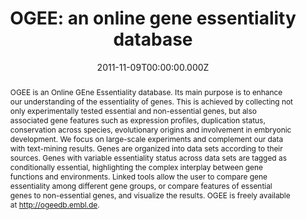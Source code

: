 ﻿---
title: "OGEE: an online gene essentiality database"
publication_types: ["2"]
# Author notes (optional)
authors: 
  - Wei-Hua Chen
  - Pablo Minguez
  - Martin J. Lercher
  - Peer Bork


# Author notes (optional)
author_notes: []

publication_short: 
abstract: >-
  OGEE is an Online GEne Essentiality database. Its main purpose is to enhance our understanding of the essentiality of genes. This is achieved by collecting not only experimentally tested essential and non-essential genes, but also associated gene features such as expression profiles, duplication status, conservation across species, evolutionary origins and involvement in embryonic development. We focus on large-scale experiments and complement our data with text-mining results. Genes are organized into data sets according to their sources. Genes with variable essentiality status across data sets are tagged as conditionally essential, highlighting the complex interplay between gene functions and environments. Linked tools allow the user to compare gene essentiality among different gene groups, or compare features of essential genes to non-essential genes, and visualize the results. OGEE is freely available at http://ogeedb.embl.de.

draft: false
featured: ture
tags:
  - Nucleic Acids Research
slides: null
url_pdf: https://academic.oup.com/nar/article-pdf/40/D1/D901/16957797/gkr986.pdf
image:
  caption: ""
  focal_point: ""
  preview_only: false
summary: ""
url_dataset: ""
url_project: ""
url_source: ""
url_video: ""

doi: 10.1093/nar/gkr986
publication: Nucleic Acids Research
projects: []
date: 2011-11-09T00:00:00.000Z
url_slides: ""
publishDate: 2017-01-01T00:00:00.000Z
url_poster: ""
url_code: ""
---

